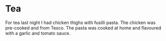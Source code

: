 # Tea

For tea last night I had chicken thighs with fusilli pasta. The chicken was pre-cooked and from Tesco. The pasta was cooked at home and flavoured with a garlic and tomato sauce.

